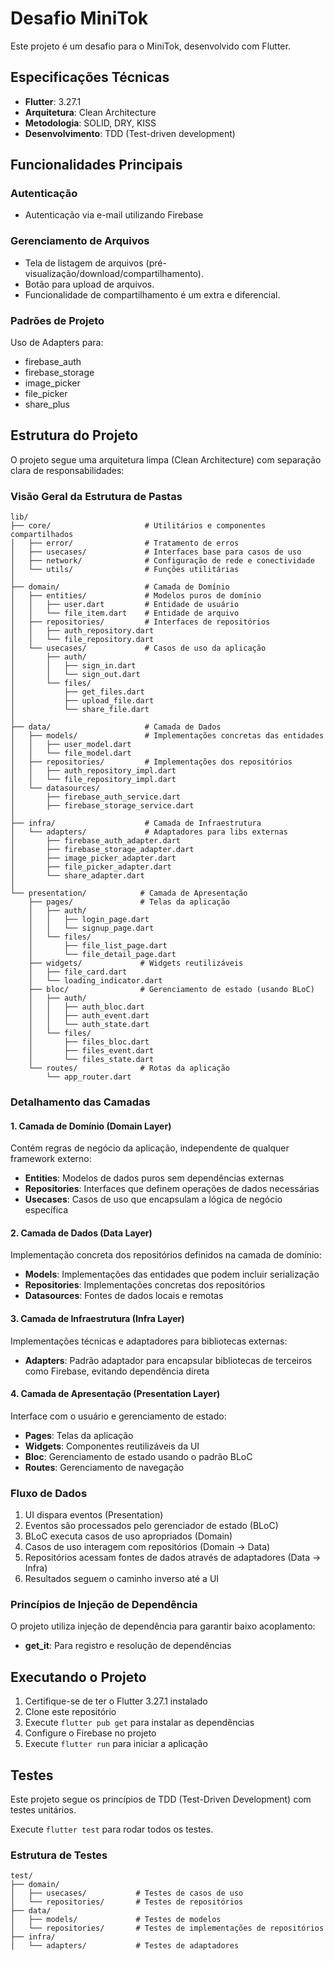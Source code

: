 # Desafio MiniTok

Este projeto é um desafio para o MiniTok, desenvolvido com Flutter.

## Especificações Técnicas

- **Flutter**: 3.27.1
- **Arquitetura**: Clean Architecture
- **Metodologia**: SOLID, DRY, KISS
- **Desenvolvimento**: TDD (Test-driven development)

## Funcionalidades Principais

### Autenticação
- Autenticação via e-mail utilizando Firebase

### Gerenciamento de Arquivos
- Tela de listagem de arquivos (pré-visualização/download/compartilhamento).
- Botão para upload de arquivos.
- Funcionalidade de compartilhamento é um extra e diferencial.

### Padrões de Projeto
Uso de Adapters para:
- firebase_auth
- firebase_storage
- image_picker
- file_picker
- share_plus

## Estrutura do Projeto

O projeto segue uma arquitetura limpa (Clean Architecture) com separação clara de responsabilidades:

### Visão Geral da Estrutura de Pastas

```
lib/
├── core/                     # Utilitários e componentes compartilhados
│   ├── error/                # Tratamento de erros
│   ├── usecases/             # Interfaces base para casos de uso
│   ├── network/              # Configuração de rede e conectividade
│   └── utils/                # Funções utilitárias
│
├── domain/                   # Camada de Domínio
│   ├── entities/             # Modelos puros de domínio
│   │   ├── user.dart         # Entidade de usuário
│   │   └── file_item.dart    # Entidade de arquivo
│   ├── repositories/         # Interfaces de repositórios
│   │   ├── auth_repository.dart
│   │   └── file_repository.dart
│   └── usecases/             # Casos de uso da aplicação
│       ├── auth/
│       │   ├── sign_in.dart
│       │   └── sign_out.dart
│       └── files/
│           ├── get_files.dart
│           ├── upload_file.dart
│           └── share_file.dart
│
├── data/                     # Camada de Dados
│   ├── models/               # Implementações concretas das entidades
│   │   ├── user_model.dart
│   │   └── file_model.dart
│   ├── repositories/         # Implementações dos repositórios
│   │   ├── auth_repository_impl.dart
│   │   └── file_repository_impl.dart
│   └── datasources/          
│       ├── firebase_auth_service.dart
│       ├── firebase_storage_service.dart
│
├── infra/                    # Camada de Infraestrutura
│   └── adapters/             # Adaptadores para libs externas
│       ├── firebase_auth_adapter.dart
│       ├── firebase_storage_adapter.dart
│       ├── image_picker_adapter.dart
│       ├── file_picker_adapter.dart
│       └── share_adapter.dart
│
└── presentation/            # Camada de Apresentação
    ├── pages/               # Telas da aplicação
    │   ├── auth/
    │   │   ├── login_page.dart
    │   │   └── signup_page.dart
    │   └── files/
    │       ├── file_list_page.dart
    │       └── file_detail_page.dart
    ├── widgets/             # Widgets reutilizáveis
    │   ├── file_card.dart
    │   └── loading_indicator.dart
    ├── bloc/                # Gerenciamento de estado (usando BLoC)
    │   ├── auth/
    │   │   ├── auth_bloc.dart
    │   │   ├── auth_event.dart
    │   │   └── auth_state.dart
    │   └── files/
    │       ├── files_bloc.dart
    │       ├── files_event.dart
    │       └── files_state.dart
    └── routes/              # Rotas da aplicação
        └── app_router.dart
```

### Detalhamento das Camadas

#### 1. Camada de Domínio (Domain Layer)
Contém regras de negócio da aplicação, independente de qualquer framework externo:
- **Entities**: Modelos de dados puros sem dependências externas
- **Repositories**: Interfaces que definem operações de dados necessárias
- **Usecases**: Casos de uso que encapsulam a lógica de negócio específica

#### 2. Camada de Dados (Data Layer)
Implementação concreta dos repositórios definidos na camada de domínio:
- **Models**: Implementações das entidades que podem incluir serialização
- **Repositories**: Implementações concretas dos repositórios
- **Datasources**: Fontes de dados locais e remotas

#### 3. Camada de Infraestrutura (Infra Layer)
Implementações técnicas e adaptadores para bibliotecas externas:
- **Adapters**: Padrão adaptador para encapsular bibliotecas de terceiros como Firebase, evitando dependência direta

#### 4. Camada de Apresentação (Presentation Layer)
Interface com o usuário e gerenciamento de estado:
- **Pages**: Telas da aplicação
- **Widgets**: Componentes reutilizáveis da UI
- **Bloc**: Gerenciamento de estado usando o padrão BLoC
- **Routes**: Gerenciamento de navegação

### Fluxo de Dados

1. UI dispara eventos (Presentation)
2. Eventos são processados pelo gerenciador de estado (BLoC)
3. BLoC executa casos de uso apropriados (Domain)
4. Casos de uso interagem com repositórios (Domain -> Data)
5. Repositórios acessam fontes de dados através de adaptadores (Data -> Infra)
6. Resultados seguem o caminho inverso até a UI

### Princípios de Injeção de Dependência

O projeto utiliza injeção de dependência para garantir baixo acoplamento:
- **get_it**: Para registro e resolução de dependências

## Executando o Projeto

1. Certifique-se de ter o Flutter 3.27.1 instalado
2. Clone este repositório
3. Execute `flutter pub get` para instalar as dependências
4. Configure o Firebase no projeto
5. Execute `flutter run` para iniciar a aplicação

## Testes

Este projeto segue os princípios de TDD (Test-Driven Development) com testes unitários.

Execute `flutter test` para rodar todos os testes.

### Estrutura de Testes

```
test/
├── domain/
│   ├── usecases/           # Testes de casos de uso
│   └── repositories/       # Testes de repositórios
├── data/
│   ├── models/             # Testes de modelos
│   └── repositories/       # Testes de implementações de repositórios  
├── infra/
│   └── adapters/           # Testes de adaptadores
```

